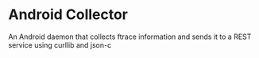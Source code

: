 # Android Collector
An Android daemon that collects ftrace information and sends it to a REST service using curllib and json-c
